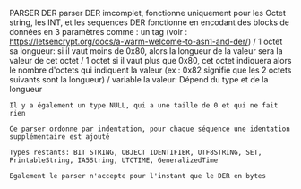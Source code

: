 PARSER DER
parser DER imcomplet, fonctionne uniquement pour les Octet string, les INT, et les sequences
DER fonctionne en encodant des blocks de données en 3 paramètres comme : 
    un tag (voir : https://letsencrypt.org/docs/a-warm-welcome-to-asn1-and-der/) / 1 octet
    sa longueur:
        si il vaut moins de 0x80, alors la longueur de la valeur sera la valeur de cet octet / 1 octet
        si il vaut plus que 0x80, cet octet indiquera alors le nombre d'octets qui indiquent la valeur (ex : 0x82 signifie que les 2 octets suivants sont la longueur) / variable
    la valeur:
        Dépend du type et de la longueur 
    
    Il y a également un type NULL, qui a une taille de 0 et qui ne fait rien

    Ce parser ordonne par indentation, pour chaque séquence une identation supplémentaire est ajouté

    Types restants: BIT STRING, OBJECT IDENTIFIER, UTF8STRING, SET, PrintableString, IA5String, UTCTIME, GeneralizedTime

    Egalement le parser n'accepte pour l'instant que le DER en bytes
